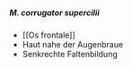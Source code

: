 ---
---
##### M. corrugator supercilii
*   [[Os frontale]]
*   Haut nahe der Augenbraue
*   Senkrechte Faltenbildung